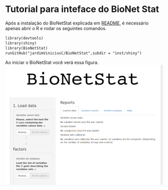 # Tutorial para inteface do BioNet Stat

Após a instalação do BioNetStat explicada em [README](/README.md), é necessário apenas abrir o R e rodar os seguintes comandos.
```Rscript
library(devtools)
library(shiny)
library(BioNetStat)
runGitHub("jardimViniciusC/BioNetStat",subdir = "inst/shiny")
```
Ao iniciar o BioNetStat você verá essa figura.
![Image of BioNetStat](/inst/shiny/www/images/bionetstat_open_image.png )
